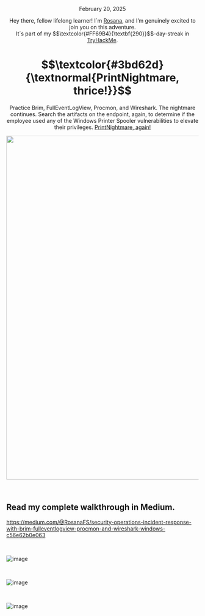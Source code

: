 <p align="center">February 20, 2025</p>
<p align="center">Hey there, fellow lifelong learner! I´m <a href="https://www.linkedin.com/in/rosanafssantos/">Rosana</a>, and I’m genuinely excited to join you on this adventure.<br>
It´s part of my $$\textcolor{#FF69B4}{\textbf{290}}$$-day-streak in  <a href="https://tryhackme.com">TryHackMe</a>.</p>


<h1 align="center">
  $$\textcolor{#3bd62d}{\textnormal{PrintNightmare, thrice!}}$$
</h1>
<p align="center">Practice Brim, FullEventLogView, Procmon, and Wireshark. The nightmare continues. Search the artifacts on the endpoint, again, to determine if the employee used any of the Windows Printer Spooler vulnerabilities to elevate their privileges. <a href="https://tryhackme.com/room/printnightmarec3kj">PrintNightmare, again!</a></p>
                                                              
<p align="center">
  <img width="900px" src="https://github.com/user-attachments/assets/9eee584a-44eb-4ce8-8ba6-a7aa46db9d59">
</p>


<br>

<h2>Read my complete walkthrough in Medium.</h2>


https://medium.com/@RosanaFS/security-operations-incident-response-with-brim-fulleventlogview-procmon-and-wireshark-windows-c56e62b0e063

<br>

![image](https://github.com/user-attachments/assets/6fca6c41-5713-4492-bd15-67daf28d2a28)

<br>


![image](https://github.com/user-attachments/assets/b6cd71b5-db58-4925-bf23-c7d0376545d3)


<br>


![image](https://github.com/user-attachments/assets/0fbd953b-b254-4f66-871c-c6194b47ffd8)


